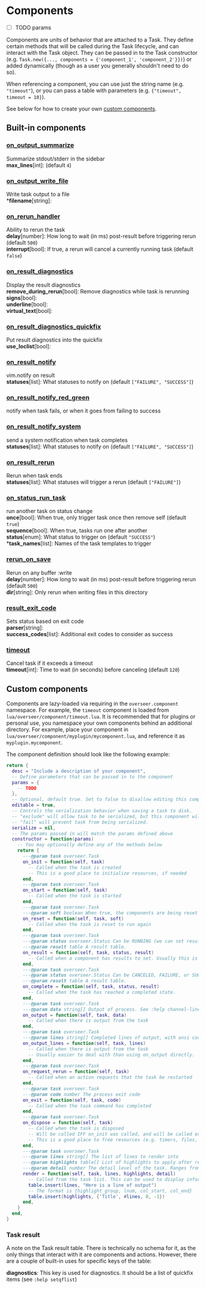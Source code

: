 # Components

- [ ] TODO params

Components are units of behavior that are attached to a Task. They define certain methods that will be called during the Task lifecycle, and can interact with the Task object. They can be passed in to the Task constructor (e.g. `Task.new({..., components = {'component_1', 'component_2'}})`) or added dynamically (though as a user you generally shouldn't need to do so).

When referencing a component, you can use just the string name (e.g. `"timeout"`), or you can pass a table with parameters (e.g. `{"timeout", timeout = 10}`).

See below for how to create your own [custom components](#custom-components).

## Built-in components

### [on_output_summarize](../lua/overseer/component/on_output_summarize.lua)

Summarize stdout/stderr in the sidebar \
**max_lines**[int]: (default `4`)

### [on_output_write_file](../lua/overseer/component/on_output_write_file.lua)

Write task output to a file \
\***filename**[string]:

### [on_rerun_handler](../lua/overseer/component/on_rerun_handler.lua)

Ability to rerun the task \
**delay**[number]: How long to wait (in ms) post-result before triggering rerun (default `500`) \
**interrupt**[bool]: If true, a rerun will cancel a currently running task (default `false`)

### [on_result_diagnostics](../lua/overseer/component/on_result_diagnostics.lua)

Display the result diagnostics \
**remove_during_rerun**[bool]: Remove diagnostics while task is rerunning \
**signs**[bool]: \
**underline**[bool]: \
**virtual_text**[bool]:

### [on_result_diagnostics_quickfix](../lua/overseer/component/on_result_diagnostics_quickfix.lua)

Put result diagnostics into the quickfix \
**use_loclist**[bool]:

### [on_result_notify](../lua/overseer/component/on_result_notify.lua)

vim.notify on result \
**statuses**[list]: What statuses to notify on (default `["FAILURE", "SUCCESS"]`)

### [on_result_notify_red_green](../lua/overseer/component/on_result_notify_red_green.lua)

notify when task fails, or when it goes from failing to success

### [on_result_notify_system](../lua/overseer/component/on_result_notify_system.lua)

send a system notification when task completes \
**statuses**[list]: What statuses to notify on (default `["FAILURE", "SUCCESS"]`)

### [on_result_rerun](../lua/overseer/component/on_result_rerun.lua)

Rerun when task ends \
**statuses**[list]: What statuses will trigger a rerun (default `["FAILURE"]`)

### [on_status_run_task](../lua/overseer/component/on_status_run_task.lua)

run another task on status change \
**once**[bool]: When true, only trigger task once then remove self (default `true`) \
**sequence**[bool]: When true, tasks run one after another \
**status**[enum]: What status to trigger on (default `"SUCCESS"`) \
\***task_names**[list]: Names of the task templates to trigger

### [rerun_on_save](../lua/overseer/component/rerun_on_save.lua)

Rerun on any buffer :write \
**delay**[number]: How long to wait (in ms) post-result before triggering rerun (default `500`) \
**dir**[string]: Only rerun when writing files in this directory

### [result_exit_code](../lua/overseer/component/result_exit_code.lua)

Sets status based on exit code \
**parser**[string]: \
**success_codes**[list]: Additional exit codes to consider as success

### [timeout](../lua/overseer/component/timeout.lua)

Cancel task if it exceeds a timeout \
**timeout**[int]: Time to wait (in seconds) before canceling (default `120`)

## Custom components

Components are lazy-loaded via requiring in the `overseer.component` namespace. For example, the `timeout` component is loaded from `lua/overseer/component/timeout.lua`. It is recommended that for plugins or personal use, you namespace your own components behind an additional directory. For example, place your component in `lua/overseer/component/myplugin/mycomponent.lua`, and reference it as `myplugin.mycomponent`.

The component definition should look like the following example:

```lua
return {
  desc = "Include a description of your component",
  -- Define parameters that can be passed in to the component
  params = {
    -- TODO
  },
  -- Optional, default true. Set to false to disallow editing this component in the task editor
  editable = true,
  -- Controls the serialization behavior when saving a task to disk.
  -- "exclude" will allow task to be serialized, but this component will be excluded.
  -- "fail" will prevent task from being serialized.
  serialize = nil,
  -- The params passed in will match the params defined above
  constructor = function(params)
    -- You may optionally define any of the methods below
    return {
      ---@param task overseer.Task
      on_init = function(self, task)
        -- Called when the task is created
        -- This is a good place to initialize resources, if needed
      end,
      ---@param task overseer.Task
      on_start = function(self, task)
        -- Called when the task is started
      end,
      ---@param task overseer.Task
      ---@param soft boolean When true, the components are being reset but the *task* is not. This is used to support commands that are watching the filesystem and rerunning themselves on file change.
      on_reset = function(self, task, soft)
        -- Called when the task is reset to run again
      end,
      ---@param task overseer.Task
      ---@param status overseer.Status Can be RUNNING (we can set results without completing the task), CANCELED, FAILURE, or SUCCESS
      ---@param result table A result table.
      on_result = function(self, task, status, result)
        -- Called when a component has results to set. Usually this is after the command has completed, but certain types of tasks may wish to set a result while still running.
      end,
      ---@param task overseer.Task
      ---@param status overseer.Status Can be CANCELED, FAILURE, or SUCCESS
      ---@param result table A result table.
      on_complete = function(self, task, status, result)
        -- Called when the task has reached a completed state.
      end,
      ---@param task overseer.Task
      ---@param data string[] Output of process. See :help channel-lines
      on_output = function(self, task, data)
        -- Called when there is output from the task
      end,
      ---@param task overseer.Task
      ---@param lines string[] Completed lines of output, with ansi codes removed.
      on_output_lines = function(self, task, lines)
        -- Called when there is output from the task
        -- Usually easier to deal with than using on_output directly.
      end,
      ---@param task overseer.Task
      on_request_rerun = function(self, task)
        -- Called when an action requests that the task be restarted
      end,
      ---@param task overseer.Task
      ---@param code number The process exit code
      on_exit = function(self, task, code)
        -- Called when the task command has completed
      end,
      ---@param task overseer.Task
      on_dispose = function(self, task)
        -- Called when the task is disposed
        -- Will be called IFF on_init was called, and will be called exactly once.
        -- This is a good place to free resources (e.g. timers, files, etc)
      end,
      ---@param task overseer.Task
      ---@param lines string[] The list of lines to render into
      ---@param highlights table[] List of highlights to apply after rendering
      ---@param detail number The detail level of the task. Ranges from 1 to 3.
      render = function(self, task, lines, highlights, detail)
        -- Called from the task list. This can be used to display information there.
        table.insert(lines, "Here is a line of output")
        -- The format is {highlight_group, lnum, col_start, col_end}
        table.insert(highlights, {'Title', #lines, 0, -1})
      end,
    }
  end,
}
```

### Task result

A note on the Task result table. There is technically no schema for it, as the only things that interact with it are components and actions. However, there are a couple of built-in uses for specific keys of the table:

**diagnostics**: This key is used for diagnostics. It should be a list of quickfix items (see `:help setqflist`)
